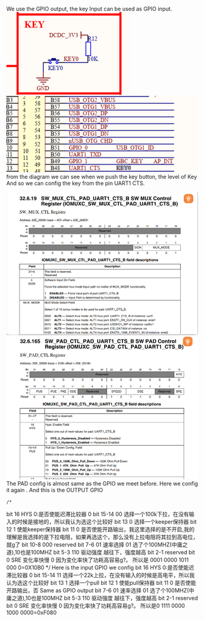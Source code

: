 We use the GPIO output, the key Input can be used 
as GPIO input.
![alt text](image-4.png)
![alt text](image-5.png)
from the diagram we can see when we push the key button, the level of Key 
And so we can config the key from the pin
UART1 CTS.

![alt text](image-6.png)
![alt text](image-7.png)
The PAD config is almost same as the GPIO we meet before. 
Here we config it again .
And this is the OUTPUT GPIO 
    
    /*
bit 16 HYS 0:是否使能迟滞比较器 0
bit 15-14 00 选择一个100k下拉，在没有输入的时候是接地的，所以我认为选这个比较好
bit 13 0 选择一个keeper保持器
bit 12 1 使能keeper保持器
bit 11 0 是否使能开路输出，我这里选择的是不开启,我的理解是我选择的是下拉电阻，如果再选这个，那么没有上拉电阻将其拉到高电位，就g了
bit 10-8 000 reserved
bit 7-6  01 速率选择 01 选了个100MHZ(中庸之道),10也是100MHZ
bit 5-3  110 驱动强度 越往下，强度越高
bit 2-1 reserved 
bit 0 SRE 变化率快慢 0 因为变化率快了功耗高容易g?。
所以是 0001 0000 1011 000 0=0X10B0
    */ 
Here is the input GPIO we config
bit 16 HYS 0:是否使能迟滞比较器 0
bit 15-14 11 选择一个22k上拉，在没有输入的时候是高电平，所以我认为选这个比较好
bit 13 1 选择一个pull
bit 12 1 使能pull保持器
bit 11 0 是否使能开路输出，否
Same as GPIO output
bit 7-6  01 速率选择 01 选了个100MHZ(中庸之道),10也是100MHZ
bit 5-3  110 驱动强度 越往下，强度越高
bit 2-1 reserved 
bit 0 SRE 变化率快慢 0 因为变化率快了功耗高容易g?。
所以是0 1111 0000 1000 0000=0xF080
